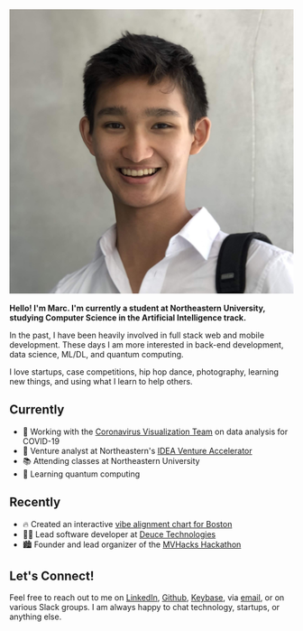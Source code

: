 ---
---
<img id="portrait" src="assets/me.jpg" alt="profile picture">

**Hello! I'm Marc. I'm currently a student at Northeastern University, studying Computer Science in the Artificial Intelligence track.**

In the past, I have been heavily involved in full stack web and mobile development. These days I am more interested in back-end development, data science, ML/DL, and quantum computing.

I love startups, case competitions, hip hop dance, photography, learning new things, and using what I learn to help others.

## Currently

- 🦠 Working with the [Coronavirus Visualization Team](https://scholar.harvard.edu/cvt/about) on data analysis for COVID-19
- 🔎 Venture analyst at Northeastern's [IDEA Venture Accelerator](https://www.northeastern.edu/idea/)
- 📚 Attending classes at Northeastern University
- 🔬 Learning quantum computing

## Recently

- 🔥 Created an interactive [vibe alignment chart for Boston](/blog/vibe-of-boston)
- 👨‍💻 Lead software developer at [Deuce Technologies](https://deuce.technology/)
- 🏙 Founder and lead organizer of the [MVHacks Hackathon](https://mvhacks.io/)


## Let's Connect!

Feel free to reach out to me on [LinkedIn](https://linkedin.com/in/mbacvanski), 
[Github](https://github.com/mbacvanski), [Keybase](https://keybase.io/mbacvanski/chat), via [email](mailto:marc.bacvanski@gmail.com), or on various Slack groups.
I am always happy to chat technology, startups, or anything else.

